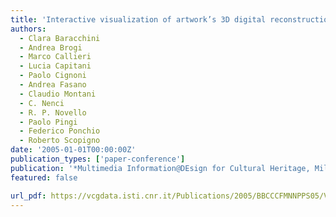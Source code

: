 ```yaml
---
title: 'Interactive visualization of artwork’s 3D digital reconstruction'
authors:
  - Clara Baracchini
  - Andrea Brogi
  - Marco Callieri
  - Lucia Capitani
  - Paolo Cignoni
  - Andrea Fasano
  - Claudio Montani
  - C. Nenci
  - R. P. Novello
  - Paolo Pingi
  - Federico Ponchio
  - Roberto Scopigno
date: '2005-01-01T00:00:00Z'
publication_types: ['paper-conference']
publication: '*Multimedia Information@DEsign for Cultural Heritage, Milan, 5 Apr. 2005*'
featured: false

url_pdf: https://vcgdata.isti.cnr.it/Publications/2005/BBCCCFMNNPPS05/Vihap3D_MIDECH05.pdf
---
```

